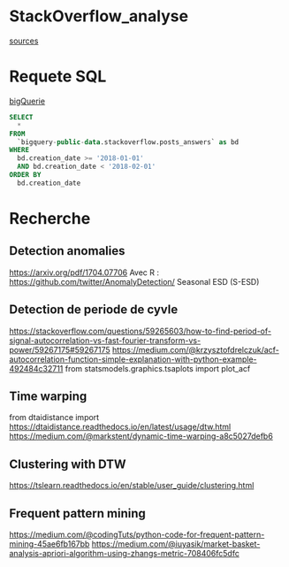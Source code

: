 # StackOverflow_analyse
[sources](https://www.kaggle.com/datasets/stackoverflow/stackoverflow)

# Requete SQL
[bigQuerie](https://console.cloud.google.com/bigquery?sq=873335312714:99a48ba060e245a0adebaac43df8aa41&project=test-bot-389206&ws=!1m9!1m3!8m2!1s873335312714!2s99a48ba060e245a0adebaac43df8aa41!1m4!1m3!1stest-bot-389206!2sbquxjob_73982a43_1926adbc33a!3sUS!1m20!1m4!4m3!1sbigquery-public-data!2sstackoverflow!3sposts_questions!1m4!4m3!1sbigquery-public-data!2sstackoverflow!3sposts_answers!1m4!4m3!1sbigquery-public-data!2sstackoverflow!3stags!1m4!4m3!1sbigquery-public-data!2sstackoverflow!3sposts_privilege_wiki)

```SQL
SELECT
  *
FROM
  `bigquery-public-data.stackoverflow.posts_answers` as bd
WHERE
  bd.creation_date >= '2018-01-01' 
  AND bd.creation_date < '2018-02-01'
ORDER BY
  bd.creation_date
```



# Recherche
## Detection anomalies
https://arxiv.org/pdf/1704.07706
Avec R : https://github.com/twitter/AnomalyDetection/
Seasonal ESD (S-ESD)

## Detection de periode de cyvle
https://stackoverflow.com/questions/59265603/how-to-find-period-of-signal-autocorrelation-vs-fast-fourier-transform-vs-power/59267175#59267175
https://medium.com/@krzysztofdrelczuk/acf-autocorrelation-function-simple-explanation-with-python-example-492484c32711
from statsmodels.graphics.tsaplots import plot_acf

## Time warping
from dtaidistance import 
https://dtaidistance.readthedocs.io/en/latest/usage/dtw.html
https://medium.com/@markstent/dynamic-time-warping-a8c5027defb6

## Clustering with DTW
https://tslearn.readthedocs.io/en/stable/user_guide/clustering.html

## Frequent pattern mining
https://medium.com/@codingTuts/python-code-for-frequent-pattern-mining-45ae6fb167bb
https://medium.com/@iuyasik/market-basket-analysis-apriori-algorithm-using-zhangs-metric-708406fc5dfc
